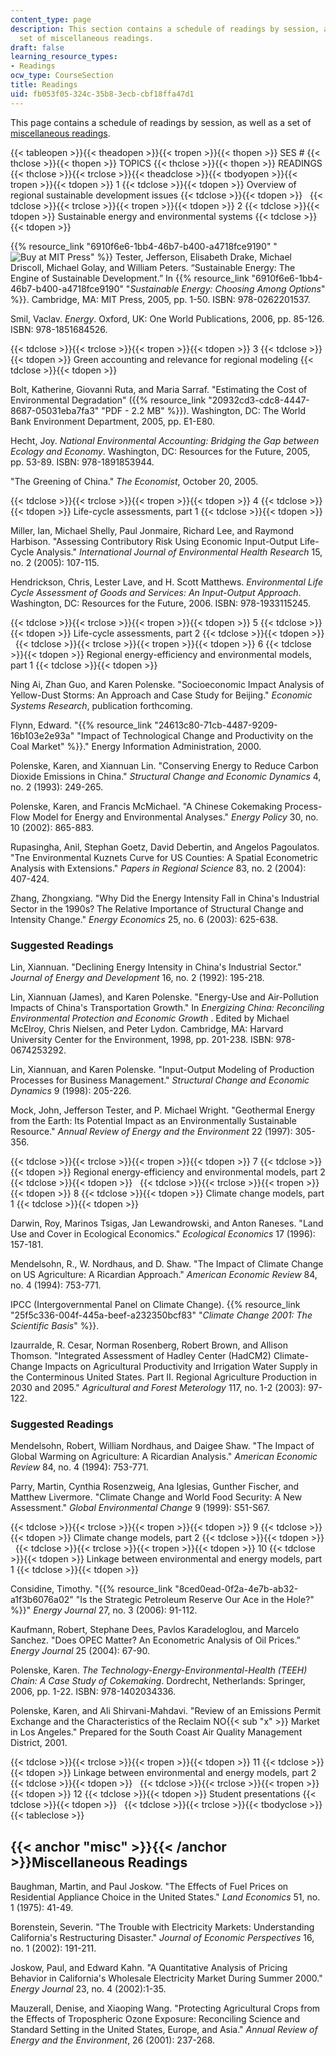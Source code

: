 ```yaml
---
content_type: page
description: This section contains a schedule of readings by session, as well as a
  set of miscellaneous readings.
draft: false
learning_resource_types:
- Readings
ocw_type: CourseSection
title: Readings
uid: fb053f05-324c-35b8-3ecb-cbf18ffa47d1
---
```

This page contains a schedule of readings by session, as well as a set of [miscellaneous readings](#misc).

{{< tableopen >}}{{< theadopen >}}{{< tropen >}}{{< thopen >}}
SES #
{{< thclose >}}{{< thopen >}}
TOPICS
{{< thclose >}}{{< thopen >}}
READINGS
{{< thclose >}}{{< trclose >}}{{< theadclose >}}{{< tbodyopen >}}{{< tropen >}}{{< tdopen >}}
1
{{< tdclose >}}{{< tdopen >}}
Overview of regional sustainable development issues
{{< tdclose >}}{{< tdopen >}}
 
{{< tdclose >}}{{< trclose >}}{{< tropen >}}{{< tdopen >}}
2
{{< tdclose >}}{{< tdopen >}}
Sustainable energy and environmental systems
{{< tdclose >}}{{< tdopen >}}

{{% resource_link "6910f6e6-1bb4-46b7-b400-a4718fce9190" "![Buy at MIT Press](/images/mp_logo.gif)" %}} Tester, Jefferson, Elisabeth Drake, Michael Driscoll, Michael Golay, and William Peters. “Sustainable Energy: The Engine of Sustainable Development.” In {{% resource_link "6910f6e6-1bb4-46b7-b400-a4718fce9190" "*Sustainable Energy: Choosing Among Options*" %}}. Cambridge, MA: MIT Press, 2005, pp. 1-50. ISBN: 978-0262201537.

Smil, Vaclav. *Energy*. Oxford, UK: One World Publications, 2006, pp. 85-126. ISBN: 978-1851684526.

{{< tdclose >}}{{< trclose >}}{{< tropen >}}{{< tdopen >}}
3
{{< tdclose >}}{{< tdopen >}}
Green accounting and relevance for regional modeling
{{< tdclose >}}{{< tdopen >}}

Bolt, Katherine, Giovanni Ruta, and Maria Sarraf. "Estimating the Cost of Environmental Degradation" ({{% resource_link "20932cd3-cdc8-4447-8687-05031eba7fa3" "PDF - 2.2 MB" %}}). Washington, DC: The World Bank Environment Department, 2005, pp. E1-E80.

Hecht, Joy. *National Environmental Accounting: Bridging the Gap between Ecology and Economy*. Washington, DC: Resources for the Future, 2005, pp. 53-89. ISBN: 978-1891853944.

"The Greening of China." *The Economist*, October 20, 2005.

{{< tdclose >}}{{< trclose >}}{{< tropen >}}{{< tdopen >}}
4
{{< tdclose >}}{{< tdopen >}}
Life-cycle assessments, part 1
{{< tdclose >}}{{< tdopen >}}

Miller, Ian, Michael Shelly, Paul Jonmaire, Richard Lee, and Raymond Harbison. "Assessing Contributory Risk Using Economic Input-Output Life-Cycle Analysis." *International Journal of Environmental Health Research* 15, no. 2 (2005): 107-115.

Hendrickson, Chris, Lester Lave, and H. Scott Matthews. *Environmental Life Cycle Assessment of Goods and Services: An Input-Output Approach*. Washington, DC: Resources for the Future, 2006. ISBN: 978-1933115245.

{{< tdclose >}}{{< trclose >}}{{< tropen >}}{{< tdopen >}}
5
{{< tdclose >}}{{< tdopen >}}
Life-cycle assessments, part 2
{{< tdclose >}}{{< tdopen >}}
 
{{< tdclose >}}{{< trclose >}}{{< tropen >}}{{< tdopen >}}
6
{{< tdclose >}}{{< tdopen >}}
Regional energy-efficiency and environmental models, part 1
{{< tdclose >}}{{< tdopen >}}

Ning Ai, Zhan Guo, and Karen Polenske. "Socioeconomic Impact Analysis of Yellow-Dust Storms: An Approach and Case Study for Beijing." *Economic Systems Research*, publication forthcoming.

Flynn, Edward. "{{% resource_link "24613c80-71cb-4487-9209-16b103e2e93a" "Impact of Technological Change and Productivity on the Coal Market" %}}." Energy Information Administration, 2000.

Polenske, Karen, and Xiannuan Lin. "Conserving Energy to Reduce Carbon Dioxide Emissions in China." *Structural Change and Economic Dynamics* 4, no. 2 (1993): 249-265.

Polenske, Karen, and Francis McMichael. "A Chinese Cokemaking Process-Flow Model for Energy and Environmental Analyses." *Energy Policy* 30, no. 10 (2002): 865-883.

Rupasingha, Anil, Stephan Goetz, David Debertin, and Angelos Pagoulatos. "Tne Environmental Kuznets Curve for US Counties: A Spatial Econometric Analysis with Extensions." *Papers in Regional Science* 83, no. 2 (2004): 407-424.

Zhang, Zhongxiang. "Why Did the Energy Intensity Fall in China's Industrial Sector in the 1990s? The Relative Importance of Structural Change and Intensity Change." *Energy Economics* 25, no. 6 (2003): 625-638.

### Suggested Readings

Lin, Xiannuan. "Declining Energy Intensity in China's Industrial Sector." *Journal of Energy and Development* 16, no. 2 (1992): 195-218.

Lin, Xiannuan (James), and Karen Polenske. "Energy-Use and Air-Pollution Impacts of China's Transportation Growth." In *Energizing China: Reconciling Environmental Protection and Economic Growth* . Edited by Michael McElroy, Chris Nielsen, and Peter Lydon. Cambridge, MA: Harvard University Center for the Environment, 1998, pp. 201-238. ISBN: 978-0674253292.

Lin, Xiannuan, and Karen Polenske. "Input-Output Modeling of Production Processes for Business Management." *Structural Change and Economic Dynamics* 9 (1998): 205-226.

Mock, John, Jefferson Tester, and P. Michael Wright. "Geothermal Energy from the Earth: Its Potential Impact as an Environmentally Sustainable Resource." *Annual Review of Energy and the Environment* 22 (1997): 305-356.

{{< tdclose >}}{{< trclose >}}{{< tropen >}}{{< tdopen >}}
7
{{< tdclose >}}{{< tdopen >}}
Regional energy-efficiency and environmental models, part 2
{{< tdclose >}}{{< tdopen >}}
 
{{< tdclose >}}{{< trclose >}}{{< tropen >}}{{< tdopen >}}
8
{{< tdclose >}}{{< tdopen >}}
Climate change models, part 1
{{< tdclose >}}{{< tdopen >}}

Darwin, Roy, Marinos Tsigas, Jan Lewandrowski, and Anton Raneses. "Land Use and Cover in Ecological Economics." *Ecological Economics* 17 (1996): 157-181.

Mendelsohn, R., W. Nordhaus, and D. Shaw. "The Impact of Climate Change on US Agriculture: A Ricardian Approach." *American Economic Review* 84, no. 4 (1994): 753-771.

IPCC (Intergovernmental Panel on Climate Change). {{% resource_link "25f5c336-004f-445a-beef-a232350bcf83" "*Climate Change 2001: The Scientific Basis*" %}}.

Izaurralde, R. Cesar, Norman Rosenberg, Robert Brown, and Allison Thomson. "Integrated Assessment of Hadley Center (HadCM2) Climate-Change Impacts on Agricultural Productivity and Irrigation Water Supply in the Conterminous United States. Part II. Regional Agriculture Production in 2030 and 2095." *Agricultural and Forest Meterology* 117, no. 1-2 (2003): 97-122.

### Suggested Readings

Mendelsohn, Robert, William Nordhaus, and Daigee Shaw. "The Impact of Global Warming on Agriculture: A Ricardian Analysis." *American Economic Review* 84, no. 4 (1994): 753-771.

Parry, Martin, Cynthia Rosenzweig, Ana Iglesias, Gunther Fischer, and Matthew Livermore. "Climate Change and World Food Security: A New Assessment." *Global Environmental Change* 9 (1999): S51-S67.

{{< tdclose >}}{{< trclose >}}{{< tropen >}}{{< tdopen >}}
9
{{< tdclose >}}{{< tdopen >}}
Climate change models, part 2
{{< tdclose >}}{{< tdopen >}}
 
{{< tdclose >}}{{< trclose >}}{{< tropen >}}{{< tdopen >}}
10
{{< tdclose >}}{{< tdopen >}}
Linkage between environmental and energy models, part 1
{{< tdclose >}}{{< tdopen >}}

Considine, Timothy. "{{% resource_link "8ced0ead-0f2a-4e7b-ab32-a1f3b6076a02" "Is the Strategic Petroleum Reserve Our Ace in the Hole?" %}}" *Energy Journal* 27, no. 3 (2006): 91-112.

Kaufmann, Robert, Stephane Dees, Pavlos Karadeloglou, and Marcelo Sanchez. "Does OPEC Matter? An Econometric Analysis of Oil Prices.” *Energy Journal* 25 (2004): 67-90.

Polenske, Karen. *The Technology-Energy-Environmental-Health (TEEH) Chain: A Case Study of Cokemaking*. Dordrecht, Netherlands: Springer, 2006, pp. 1-22. ISBN: 978-1402034336.

Polenske, Karen, and Ali Shirvani-Mahdavi. "Review of an Emissions Permit Exchange and the Characteristics of the Reclaim NO{{< sub "x" >}} Market in Los Angeles." Prepared for the South Coast Air Quality Management District, 2001.

{{< tdclose >}}{{< trclose >}}{{< tropen >}}{{< tdopen >}}
11
{{< tdclose >}}{{< tdopen >}}
Linkage between environmental and energy models, part 2
{{< tdclose >}}{{< tdopen >}}
 
{{< tdclose >}}{{< trclose >}}{{< tropen >}}{{< tdopen >}}
12
{{< tdclose >}}{{< tdopen >}}
Student presentations
{{< tdclose >}}{{< tdopen >}}
 
{{< tdclose >}}{{< trclose >}}{{< tbodyclose >}}{{< tableclose >}}

## {{< anchor "misc" >}}{{< /anchor >}}Miscellaneous Readings

Baughman, Martin, and Paul Joskow. "The Effects of Fuel Prices on Residential Appliance Choice in the United States." *Land Economics* 51, no. 1 (1975): 41-49.

Borenstein, Severin. "The Trouble with Electricity Markets: Understanding California's Restructuring Disaster." *Journal of Economic Perspectives* 16, no. 1 (2002): 191-211.

Joskow, Paul, and Edward Kahn. "A Quantitative Analysis of Pricing Behavior in California's Wholesale Electricity Market During Summer 2000." *Energy Journal* 23, no. 4 (2002):1-35.

Mauzerall, Denise, and Xiaoping Wang. "Protecting Agricultural Crops from the Effects of Tropospheric Ozone Exposure: Reconciling Science and Standard Setting in the United States, Europe, and Asia." *Annual Review of Energy and the Environment*, 26 (2001): 237-268.